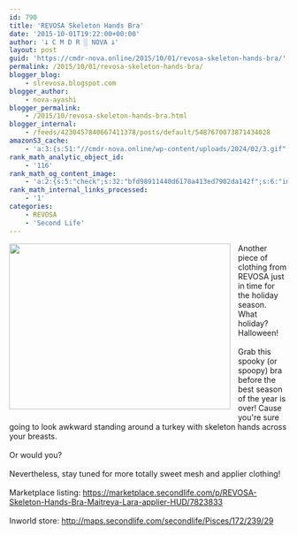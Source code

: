 ```yaml
---
id: 790
title: 'REVOSA Skeleton Hands Bra'
date: '2015-10-01T19:22:00+00:00'
author: '𐕣 C M D R ░ NOVA 𐕣'
layout: post
guid: 'https://cmdr-nova.online/2015/10/01/revosa-skeleton-hands-bra/'
permalink: /2015/10/01/revosa-skeleton-hands-bra/
blogger_blog:
    - slrevosa.blogspot.com
blogger_author:
    - nova-ayashi
blogger_permalink:
    - /2015/10/revosa-skeleton-hands-bra.html
blogger_internal:
    - /feeds/4230457840667411378/posts/default/5487670073871434028
amazonS3_cache:
    - 'a:3:{s:51:"//cmdr-nova.online/wp-content/uploads/2024/02/3.gif";a:1:{s:9:"timestamp";i:1715804316;}s:57:"//cmdr-nova.online/wp-content/uploads/2024/02/NoAi_01.png";a:1:{s:9:"timestamp";i:1721656743;}s:67:"//cmdr-nova.online/wp-content/uploads/2024/02/721ac29ea9cbae00.jpeg";a:1:{s:9:"timestamp";i:1713360575;}}'
rank_math_analytic_object_id:
    - '116'
rank_math_og_content_image:
    - 'a:2:{s:5:"check";s:32:"bfd98911440d6178a413ed7902da142f";s:6:"images";a:0:{}}'
rank_math_internal_links_processed:
    - '1'
categories:
    - REVOSA
    - 'Second Life'
---
```


<div style="clear: both; text-align: center;">
<a href="http://4.bp.blogspot.com/-vahIat8X4qI/Vg2HEVdBBDI/AAAAAAAAARc/j_JxOXBBM1c/s1600/handsbraad.png" style="clear: left; float: left; margin-bottom: 1em; margin-right: 1em;"><img border="0" height="300" src="http://4.bp.blogspot.com/-vahIat8X4qI/Vg2HEVdBBDI/AAAAAAAAARc/j_JxOXBBM1c/s400/handsbraad.png" width="400" /></a></div>
Another piece of clothing from REVOSA just in time for the holiday season. What holiday? Halloween!<br />
<br />
Grab this spooky (or spoopy) bra before the best season of the year is over! Cause you're sure going to look awkward standing around a turkey with skeleton hands across your breasts.<br />
<br />
Or would you?<br />
<br />
Nevertheless, stay tuned for more totally sweet mesh and applier clothing!<br />
<br />
Marketplace listing: <a href="https://marketplace.secondlife.com/p/REVOSA-Skeleton-Hands-Bra-Maitreya-Lara-applier-HUD/7823833" target="_blank" rel="noopener">https://marketplace.secondlife.com/p/REVOSA-Skeleton-Hands-Bra-Maitreya-Lara-applier-HUD/7823833</a><br />
<br />
Inworld store: <a href="http://maps.secondlife.com/secondlife/Pisces/172/239/29" target="_blank" rel="noopener">http://maps.secondlife.com/secondlife/Pisces/172/239/29</a>